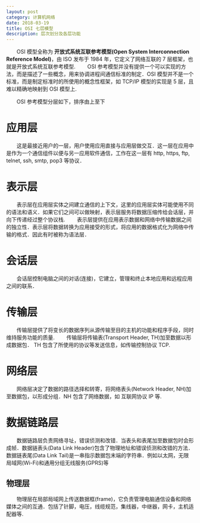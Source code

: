 ```yaml
---
layout: post
category: 计算机网络
date: 2018-03-19
title: OSI 七层模型
description: 层次划分及各层功能
---
```


　　OSI 模型全称为 **开放式系统互联参考模型(Open System Interconnection Reference Model)**，由 ISO 发布于 1984 年，它定义了网络互联的 7 层框架，也就是开放式系统互联参考模型.
　　OSI 参考模型并没有提供一个可以实现的方法，而是描述了一些概念，用来协调进程间通信标准的制定．OSI 模型并不是一个标准，而是制定标准时的所使用的概念性框架，如 TCP/IP 模型的实现是 5 层，且难以精确地映射到 OSI 模型上.

　　OSI 参考模型分层如下，排序由上至下

# 应用层

　　这是最接近用户的一层，用户使用应用直接与应用层做交互．这一层在应用中是作为一个通信组件以便与另一应用软件通信，工作在这一层有 http, https, ftp, telnet, ssh, smtp, pop3 等协议．

# 表示层

　　表示层在应用层实体之间建立通信的上下文，这里的应用层实体可能使用不同的语法和语义．如果它们之间可以做映射，表示层服务将数据压缩传给会话层，并向下传递经过整个协议栈.
　　表示层提供在应用表示数据和网络中传输数据之间的独立性．表示层将数据转换为应用接受的形式，将应用的数据格式化为网络中传输的格式．因此有时被称为语法层．

# 会话层

　　会话层控制电脑之间的对话(连接)，它建立，管理和终止本地应用和远程应用之间的联系．

# 传输层

　　传输层提供了将变长的数据序列从源传输至目的主机的功能和程序手段，同时维持服务功能的质量.
　　传输层将传输表(Transport Header, TH)加至数据以形成数据包． TH 包含了所使用的协议等发送信息，如传输控制协议 TCP.

# 网络层

　　网络层决定了数据的路径选择和转寄，将网络表头(Network Header, NH)加至数据包，以形成分组．NH 包含了网络数据，如 互联网协议 IP 等.

# 数据链路层

　　数据链路层负责网络寻址，错误侦测和改错．当表头和表尾加至数据包时会形成帧．数据链表头(Data Link Header)包含了物理地址和错误侦测和改错的方法．数据链表尾(Data Link Tail)是一串指示数据包末端的字符串．例如以太网，无限局域网(Wi-Fi)和通用分组无线服务(GPRS)等

## 物理层

　　物理层在局部局域网上传送数据框(frame)，它负责管理电脑通信设备和网络媒体之间的互通．包括了针脚，电压，线缆规范，集线器，中继器，网卡，主机适配器等.

<!--
> 　　这世界冰冷，残酷，浮躁，只有你清醒，温柔，安静
-->